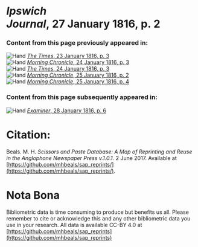 # *Ipswich Journal*, 27 January 1816, p. 2  
  
### Content from this page previously appeared in:  
![Hand](http://scissorsandpaste.net/wp-content/uploads/2017/06/smallhandpointer.png) [*The Times*, 23 January 1816, p. 3](https://mhbeals.github.io/sap_html/The-Times/The-Times-23-January-1816-p-3)  
![Hand](http://scissorsandpaste.net/wp-content/uploads/2017/06/smallhandpointer.png) [*Morning Chronicle*, 24 January 1816, p. 3](https://mhbeals.github.io/sap_html/Morning-Chronicle/Morning-Chronicle-24-January-1816-p-3)  
![Hand](http://scissorsandpaste.net/wp-content/uploads/2017/06/smallhandpointer.png) [*The Times*, 24 January 1816, p. 3](https://mhbeals.github.io/sap_html/The-Times/The-Times-24-January-1816-p-3)  
![Hand](http://scissorsandpaste.net/wp-content/uploads/2017/06/smallhandpointer.png) [*Morning Chronicle*, 25 January 1816, p. 2](https://mhbeals.github.io/sap_html/Morning-Chronicle/Morning-Chronicle-25-January-1816-p-2)  
![Hand](http://scissorsandpaste.net/wp-content/uploads/2017/06/smallhandpointer.png) [*Morning Chronicle*, 25 January 1816, p. 4](https://mhbeals.github.io/sap_html/Morning-Chronicle/Morning-Chronicle-25-January-1816-p-4)  
  
### Content from this page subsequently appeared in:  
![Hand](http://scissorsandpaste.net/wp-content/uploads/2017/06/smallhandpointer.png) [*Examiner*, 28 January 1816, p. 6](https://mhbeals.github.io/sap_html/Examiner/Examiner-28-January-1816-p-6)  


# Citation: 

Beals. M. H. *Scissors and Paste Database: A Map of Reprinting and Reuse in the Anglophone Newspaper Press v.1.0.1.* 2 June 2017. Available at [https://github.com/mhbeals/sap_reprints/](https://github.com/mhbeals/sap_reprints/). 

# Nota Bona

Bibliometric data is time consuming to produce but benefits us all. Please remember to cite or acknowledge this and any other bibliometric data you use in your research. All data is available CC-BY 4.0 at [https://github.com/mhbeals/sap_reprints](https://github.com/mhbeals/sap_reprints)
